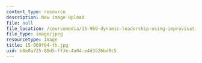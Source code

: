 ```yaml
---
content_type: resource
description: New image Upload
file: null
file_location: /coursemedia/15-969-dynamic-leadership-using-improvisation-in-business-fall-2004/b0e0a72588d5ff3e4a04e4d3526bd0c5_15-969f04-th.jpg
file_type: image/jpeg
resourcetype: Image
title: 15-969f04-th.jpg
uid: b0e0a725-88d5-ff3e-4a04-e4d3526bd0c5
---
```

